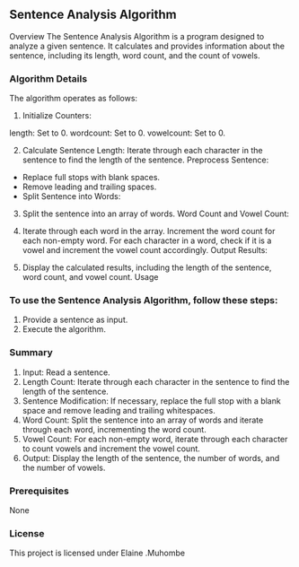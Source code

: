 ## Sentence Analysis Algorithm
Overview
The Sentence Analysis Algorithm is a program designed to analyze a given sentence. It calculates and provides information about the sentence, including its length, word count, and the count of vowels.

### Algorithm Details
The algorithm operates as follows:

1. Initialize Counters:

length: Set to 0.
wordcount: Set to 0.
vowelcount: Set to 0.

2. Calculate Sentence Length:
Iterate through each character in the sentence to find the length of the sentence.
Preprocess Sentence:

- Replace full stops with blank spaces.
- Remove leading and trailing spaces.
- Split Sentence into Words:

3. Split the sentence into an array of words.
Word Count and Vowel Count:

4. Iterate through each word in the array.
Increment the word count for each non-empty word.
For each character in a word, check if it is a vowel and increment the vowel count accordingly.
Output Results:

5. Display the calculated results, including the length of the sentence, word count, and vowel count.
Usage

### To use the Sentence Analysis Algorithm, follow these steps:

1. Provide a sentence as input.
2. Execute the algorithm.

### Summary
1. Input: Read a sentence.
2. Length Count: Iterate through each character in the sentence to find the length of the sentence.
3. Sentence Modification: If necessary, replace the full stop with a blank space and remove leading and trailing whitespaces.
4. Word Count: Split the sentence into an array of words and iterate through each word, incrementing the word count.
5. Vowel Count: For each non-empty word, iterate through each character to count vowels and increment the vowel count.
6. Output: Display the length of the sentence, the number of words, and the number of vowels.

### Prerequisites
None

### License
This project is licensed under Elaine .Muhombe
